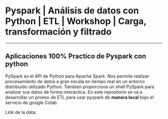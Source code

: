 # Pyspark | Análisis de datos con Python | ETL | Workshop | Carga, transformación y filtrado
---
## Aplicaciones 100% Practico de Pyspark con python

PySpark es el API de Python para Apache Spark. Nos permite realizar procesamiento de datos a gran escala en tiempo real en un entorno distribuido utilizado Python. Tambien proporciona un shell PySpark para analizar sus datos de forma interactica.
En este repositorio se va a desarrollar un proeso de ETL para usar pyspark de **manera local** bajo el servicio de google Colab.

Link de la data:
